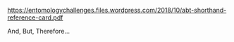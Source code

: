 https://entomologychallenges.files.wordpress.com/2018/10/abt-shorthand-reference-card.pdf

And, But, Therefore...